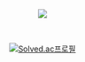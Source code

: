 </br><p align='center'>
<img src="https://user-images.githubusercontent.com/67060060/131305265-604992a7-bdd9-42c4-b146-47cd45744cbb.gif"/></p>
<br><p align='center'>
[![Solved.ac프로필](http://mazassumnida.wtf/api/v2/generate_badge?boj=dbstjr5517)](https://solved.ac/dbstjr5517)
